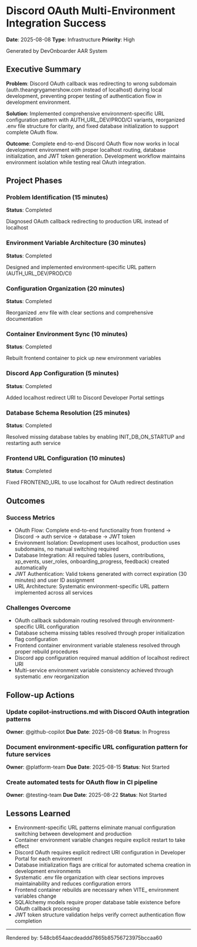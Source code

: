 # Discord OAuth Multi-Environment Integration Success

**Date**: 2025-08-08
**Type**: Infrastructure
**Priority**: High

Generated by DevOnboarder AAR System

## Executive Summary

**Problem**: Discord OAuth callback was redirecting to wrong subdomain (auth.theangrygamershow.com instead of localhost) during local development, preventing proper testing of authentication flow in development environment.

**Solution**: Implemented comprehensive environment-specific URL configuration pattern with AUTH_URL_DEV/PROD/CI variants, reorganized .env file structure for clarity, and fixed database initialization to support complete OAuth flow.

**Outcome**: Complete end-to-end Discord OAuth flow now works in local development environment with proper localhost routing, database initialization, and JWT token generation. Development workflow maintains environment isolation while testing real OAuth integration.

## Project Phases

### Problem Identification (15 minutes)

**Status**: Completed

Diagnosed OAuth callback redirecting to production URL instead of localhost

### Environment Variable Architecture (30 minutes)

**Status**: Completed

Designed and implemented environment-specific URL pattern (AUTH_URL_DEV/PROD/CI)

### Configuration Organization (20 minutes)

**Status**: Completed

Reorganized .env file with clear sections and comprehensive documentation

### Container Environment Sync (10 minutes)

**Status**: Completed

Rebuilt frontend container to pick up new environment variables

### Discord App Configuration (5 minutes)

**Status**: Completed

Added localhost redirect URI to Discord Developer Portal settings

### Database Schema Resolution (25 minutes)

**Status**: Completed

Resolved missing database tables by enabling INIT_DB_ON_STARTUP and restarting auth service

### Frontend URL Configuration (10 minutes)

**Status**: Completed

Fixed FRONTEND_URL to use localhost for OAuth redirect destination

## Outcomes

### Success Metrics

- OAuth Flow: Complete end-to-end functionality from frontend → Discord → auth service → database → JWT token
- Environment Isolation: Development uses localhost, production uses subdomains, no manual switching required
- Database Integration: All required tables (users, contributions, xp_events, user_roles, onboarding_progress, feedback) created automatically
- JWT Authentication: Valid tokens generated with correct expiration (30 minutes) and user ID assignment
- URL Architecture: Systematic environment-specific URL pattern implemented across all services

### Challenges Overcome

- OAuth callback subdomain routing resolved through environment-specific URL configuration
- Database schema missing tables resolved through proper initialization flag configuration
- Frontend container environment variable staleness resolved through proper rebuild procedures
- Discord app configuration required manual addition of localhost redirect URI
- Multi-service environment variable consistency achieved through systematic .env reorganization

## Follow-up Actions

### Update copilot-instructions.md with Discord OAuth integration patterns

**Owner**: @github-copilot
**Due Date**: 2025-08-08
**Status**: In Progress

### Document environment-specific URL configuration pattern for future services

**Owner**: @platform-team
**Due Date**: 2025-08-15
**Status**: Not Started

### Create automated tests for OAuth flow in CI pipeline

**Owner**: @testing-team
**Due Date**: 2025-08-22
**Status**: Not Started

## Lessons Learned

- Environment-specific URL patterns eliminate manual configuration switching between development and production
- Container environment variable changes require explicit restart to take effect
- Discord OAuth requires explicit redirect URI configuration in Developer Portal for each environment
- Database initialization flags are critical for automated schema creation in development environments
- Systematic .env file organization with clear sections improves maintainability and reduces configuration errors
- Frontend container rebuilds are necessary when VITE_ environment variables change
- SQLAlchemy models require proper database table existence before OAuth callback processing
- JWT token structure validation helps verify correct authentication flow completion

---

Rendered by: 548cb654aacdeaddd7865b85756723975bccaa60
